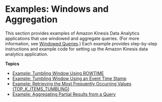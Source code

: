# Examples: Windows and Aggregation<a name="examples-window"></a>

This section provides examples of Amazon Kinesis Data Analytics applications that use windowed and aggregate queries\. \(For more information, see [Windowed Queries](windowed-sql.md)\.\) Each example provides step\-by\-step instructions and example code for setting up the Amazon Kinesis data analytics application\. 

**Topics**
+ [Example: Tumbling Window Using ROWTIME](examples-window-tumbling-rowtime.md)
+ [Example: Tumbling Window Using an Event Time Stamp](examples-window-tumbling-event.md)
+ [Example: Retrieving the Most Frequently Occurring Values \(TOP\_K\_ITEMS\_TUMBLING\)](examples-window-topkitems.md)
+ [Example: Aggregating Partial Results from a Query](examples-window-partialresults.md)